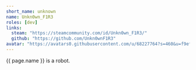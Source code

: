 ```yaml
---
short_name: unknown
name: Unkn0wn_F1R3
roles: [dev]
links:
  steam: "https://steamcommunity.com/id/Unkn0wn_F1R3/"
  github: "https://github.com/Unkn0wnF1R3"
avatar: "https://avatars0.githubusercontent.com/u/68227764?s=460&u=f9ef95ccf5fd67ea8024c4e639a8d869b744ebc1&v=4"
---
```

{{ page.name }} is a robot.
